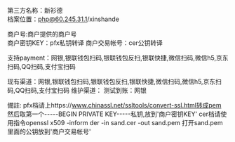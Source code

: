 第三方名称：新衫德  
档案位置：php@60.245.31.1/xinshande
 
商户号:商户提供的商户号  
商户密钥KEY：pfx私钥转译 
商户交易帐号：cer公钥转译
 
支持payment：网银,银联钱包扫码,银联钱包反扫,银联快捷,微信扫码,微信h5,京东扫码,QQ扫码,支付宝扫码
 
现有渠道：网银,银联钱包扫码,银联钱包反扫,银联快捷,微信扫码,微信h5,京东扫码,QQ扫码,支付宝扫码
维护渠道：
测试到账：网银

備註:
pfx档请上https://www.chinassl.net/ssltools/convert-ssl.html转成pem
然后取第一个-----BEGIN PRIVATE KEY-----私钥,放到'商户密钥KEY'
cer档请使用指令openssl x509 -inform der -in sand.cer -out sand.pem
打开sand.pem里面的公钥放到'商户交易帐号'
